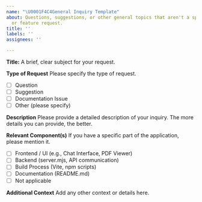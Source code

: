 ```yaml
---
name: "\U0001F4C4General Inquiry Template"
about: Questions, suggestions, or other general topics that aren't a specific bug
  or feature request.
title: ''
labels: ''
assignees: ''

---
```


**Title:** A brief, clear subject for your request.

**Type of Request**
Please specify the type of request.
- [ ] Question
- [ ] Suggestion
- [ ] Documentation Issue
- [ ] Other (please specify)

**Description**
Please provide a detailed description of your inquiry. The more details you can provide, the better.

**Relevant Component(s)**
If you have a specific part of the application, please mention it.
- [ ] Frontend / UI (e.g., Chat Interface, PDF Viewer)
- [ ] Backend (server.mjs, API communication)
- [ ] Build Process (Vite, npm scripts)
- [ ] Documentation (README.md)
- [ ] Not applicable

**Additional Context**
Add any other context or details here.
